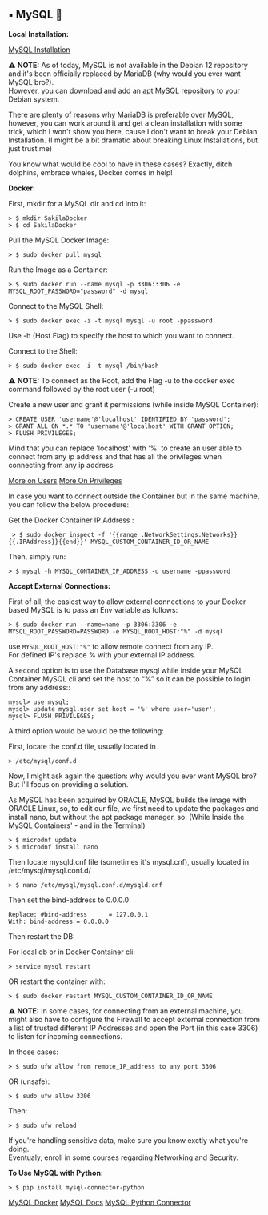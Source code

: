 ## ▪️ MySQL 🐬

**Local Installation:**

[MySQL Installation](https://dev.mysql.com/doc/mysql-installer/en/)

⚠️  **NOTE:** As of today, MySQL is not available in the Debian 12 repository and it's been officially replaced by MariaDB (why would you ever want MySQL bro?). 
<br>
However, you can download and add an apt MySQL repository to your Debian system.

There are plenty of reasons why MariaDB is preferable over MySQL, however, you can work around it and get a clean installation with some trick, which I won't show you here, cause I don't want to break your Debian Installation.
(I might be a bit dramatic about breaking Linux Installations, but just trust me)

You know what would be cool to have in these cases?
Exactly, ditch dolphins, embrace whales, Docker comes in help!

**Docker:**

First, mkdir for a MySQL dir and cd into it:

	> $ mkdir SakilaDocker
	> $ cd SakilaDocker

Pull the MySQL Docker Image:
	
	> $ sudo docker pull mysql

Run the Image as a Container:

	> $ sudo docker run --name mysql -p 3306:3306 -e MYSQL_ROOT_PASSWORD="password" -d mysql

Connect to the MySQL Shell:

	> $ sudo docker exec -i -t mysql mysql -u root -ppassword

Use -h (Host Flag) to specify the host to which you want to connect.

Connect to the Shell:

	> $ sudo docker exec -i -t mysql /bin/bash

⚠️  **NOTE:**  To connect as the Root, add the Flag -u to the docker exec command followed by the root user (-u root)

Create a new user and grant it permissions (while inside MySQL Container):

	> CREATE USER 'username'@'localhost' IDENTIFIED BY 'password';
	> GRANT ALL ON *.* TO 'username'@'localhost' WITH GRANT OPTION;
	> FLUSH PRIVILEGES;

Mind that you can replace 'localhost' with '%' to create an user able to connect from any ip address and that has all the privileges when connecting from any ip address.

[More on Users](https://dev.mysql.com/doc/refman/8.0/en/create-user.html)
[More On Privileges](https://dev.mysql.com/doc/refman/8.0/en/grant.html)

In case you want to connect outside the Container but in the same machine, you can follow the below procedure:

Get the Docker Container IP Address :

	 > $ sudo docker inspect -f '{{range .NetworkSettings.Networks}}{{.IPAddress}}{{end}}' MYSQL_CUSTOM_CONTAINER_ID_OR_NAME

Then, simply run:

	> $ mysql -h MYSQL_CONTAINER_IP_ADDRESS -u username -ppassword

**Accept External Connections:**

First of all, the easiest way to allow external connections to your Docker based MySQL is to pass an Env variable as follows:

	> $ sudo docker run --name=name -p 3306:3306 -e MYSQL_ROOT_PASSWORD=PASSWORD -e MYSQL_ROOT_HOST:"%" -d mysql

use `MYSQL_ROOT_HOST:"%"` to allow remote connect from any IP. 
<br>
For defined IP's replace % with your external IP address.

A second option is to use the Database mysql while inside your MySQL Container  MySQL cli and set the host to “%” so it can be possible to login from any address::

	mysql> use mysql;
	mysql> update mysql.user set host = '%' where user='user';
	mysql> FLUSH PRIVILEGES;

A third option would be would be the following:

First, locate the conf.d file, usually located in

	> /etc/mysql/conf.d

Now, I might ask again the question: why would you ever want MySQL bro?
But I'll focus on providing a solution.

As MySQL has been acquired by ORACLE, MySQL builds the image with ORACLE Linux, so, to edit our file, we first need to update the packages and install nano, but without the apt package manager, so:
(While Inside the MySQL Containers' - and in the Terminal)

	> $ microdnf update
	> $ microdnf install nano

Then locate mysqld.cnf file (sometimes it's mysql.cnf), usually located in /etc/mysql/mysql.conf.d/

	> $ nano /etc/mysql/mysql.conf.d/mysqld.cnf

Then set the bind-address to 0.0.0.0:

	Replace: #bind-address 		= 127.0.0.1 
	With: bind-address = 0.0.0.0

Then restart the DB:

For local db or in Docker Container cli:

	> service mysql restart

OR restart the container with:

	> $ sudo docker restart MYSQL_CUSTOM_CONTAINER_ID_OR_NAME
	
**⚠️ NOTE:** In some cases, for connecting from an external machine, you might also have to configure the Firewall to accept external connection from a list of trusted different IP Addresses and open the Port (in this case 3306) to listen for incoming connections.	

In those cases:

	> $ sudo ufw allow from remote_IP_address to any port 3306

OR (unsafe):

	> $ sudo ufw allow 3306

Then:

	> $ sudo ufw reload

If you're handling sensitive data, make sure you know exctly what you're doing.
<br>
Eventualy, enroll in some courses regarding Networking and Security.

**To Use MySQL with Python:**

	> $ pip install mysql-connector-python
 
[MySQL Docker](https://dev.mysql.com/doc/mysql-installation-excerpt/8.3/en/docker-mysql-getting-started.html)
[MySQL Docs](https://dev.mysql.com/doc/)
[MySQL Python Connector](https://dev.mysql.com/doc/connector-python/en/)
